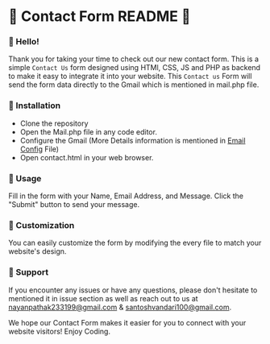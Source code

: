 # 📝 Contact Form README 📝

### 👋 Hello!

Thank you for taking your time to check out our new contact form. This is a simple `Contact Us` form designed using HTMl, CSS, JS and PHP as backend to make it easy to integrate it into your website. This `Contact us` Form will send the form data directly to the Gmail which is mentioned in mail.php file.

### 🔧 Installation

- Clone the repository
- Open the Mail.php file in any code editor.
- Configure the Gmail (More Details information is mentioned in <a href="/EmailConfig.md">Email Config</a> File)
- Open contact.html in your web browser.


### 📝 Usage

Fill in the form with your Name, Email Address, and Message.
Click the "Submit" button to send your message.

### 🎨 Customization

You can easily customize the form by modifying the every file to match your website's design.

### 💬 Support

If you encounter any issues or have any questions, please don't hesitate to mentioned it in issue section as well as reach out to us at nayanpathak233199@gmail.com & santoshvandari100@gmail.com.

We hope our Contact Form makes it easier for you to connect with your website visitors!
Enjoy Coding.
